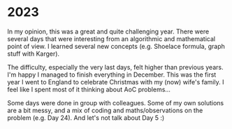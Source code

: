 # 2023

In my opinion, this was a great and quite challenging year. There were several days that were interesting from an algorithmic and mathematical point of view.
I learned several new concepts (e.g. Shoelace formula, graph stuff with Karger).

The difficulty, especially the very last days, felt higher than previous years. I'm happy I managed to finish everything in December.
This was the first year I went to England to celebrate Christmas with my (now) wife's family. I feel like I spent most of it thinking about AoC problems...

Some days were done in group with colleagues. Some of my own solutions are a bit messy, and a mix of coding and maths/observations on the problem (e.g. Day 24).
And let's not talk about Day 5 :)

